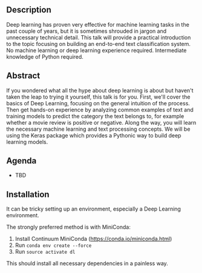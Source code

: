 Description
-----

Deep learning has proven very effective for machine learning tasks in the past couple of years, but it is sometimes shrouded in jargon and unnecessary technical detail. This talk will provide a practical introduction to the topic focusing on building an end-to-end text classification system. No machine learning or deep learning experience required. Intermediate knowledge of Python required.


Abstract
-----
If you wondered what all the hype about deep learning is about but haven't taken the leap to trying it yourself, this talk is for you. First, we'll cover the basics of Deep Learning, focusing on the general intuition of the process. Then get hands-on experience by analyzing common examples of text and training models to predict the category the text belongs to, for example whether a movie review is positive or negative. Along the way, you will learn the necessary machine learning and text processing concepts. We will be using the Keras package which provides a Pythonic way to build deep learning models.

Agenda
------

- TBD

Installation 
-------

It can be tricky setting up an environment, especially a Deep Learning environment. 

The strongly preferred method is with MiniConda:

1. Install Continuum MiniConda (https://conda.io/miniconda.html)
2. Run `conda env create --force`
3. Run `source activate dl`

This should install all necessary dependencies in a painless way.
